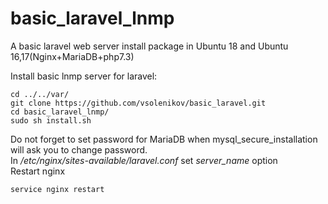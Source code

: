 # basic_laravel_lnmp
A basic laravel web server install package in Ubuntu 18 and Ubuntu 16,17(Nginx+MariaDB+php7.3)

Install basic lnmp server for laravel:
```
cd ../../var/
git clone https://github.com/vsolenikov/basic_laravel.git
cd basic_laravel_lnmp/
sudo sh install.sh
```
Do not forget to set password for MariaDB when mysql_secure_installation will ask you to change password.  
In */etc/nginx/sites-available/laravel.conf* set *server_name* option  
Restart nginx
```
service nginx restart
```

